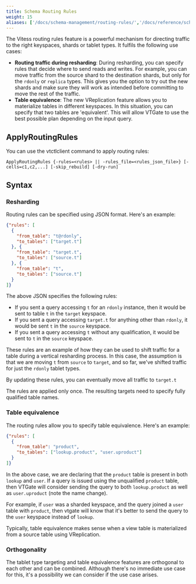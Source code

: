 ```yaml
---
title: Schema Routing Rules
weight: 15
aliases: ['/docs/schema-management/routing-rules/','/docs/reference/schema-routing-rules/']
---
```


The Vitess routing rules feature is a powerful mechanism for directing traffic to the right keyspaces, shards or tablet types.
It fulfils the following use cases:

* **Routing traffic during resharding**: During resharding, you can specify rules that decide where to send reads and writes. For example,
  you can move traffic from the source shard to the destination shards, but only for the `rdonly` or `replica` types. This gives you
  the option to try out the new shards and make sure they will work as intended before committing to move the rest of the traffic.
* **Table equivalence**: The new VReplication feature allows you to materialize tables in different keyspaces. In this situation,
  you can specify that two tables are 'equivalent'. This will allow VTGate to use the best possible plan depending on the input
  query.

## ApplyRoutingRules

You can use the vtctlclient command to apply routing rules:

```
ApplyRoutingRules {-rules=<rules> || -rules_file=<rules_json_file>} [-cells=c1,c2,...] [-skip_rebuild] [-dry-run]
```

## Syntax

### Resharding 

Routing rules can be specified using JSON format. Here's an example:

``` json
{"rules": [
  {
    "from_table": "t@rdonly",
    "to_tables": ["target.t"]
  }, {
    "from_table": "target.t",
    "to_tables": ["source.t"]
  }, {
    "from_table": "t",
    "to_tables": ["source.t"]
  }
]}
```

The above JSON specifies the following rules:

* If you sent a query accessing `t` for an `rdonly` instance, then it would be sent to table `t` in the `target` keyspace.
* If you sent a query accessing `target.t` for anything other than `rdonly`, it would be sent `t` in the `source` keyspace.
* If you sent a query accessing `t` without any qualification, it would be sent to `t` in the `source` keyspace.

These rules are an example of how they can be used to shift traffic for a table during a vertical resharding process.
In this case, the assumption is that we are moving `t` from `source` to `target`, and so far, we've shifted traffic
for just the `rdonly` tablet types.

By updating these rules, you can eventually move all traffic to `target.t`

The rules are applied only once. The resulting targets need to specify fully qualified table names.

### Table equivalence

The routing rules allow you to specify table equivalence. Here's an example:

``` json
{"rules": [
  {
    "from_table": "product",
    "to_tables": ["lookup.product", "user.uproduct"]
  }
]}
```

In the above case, we are declaring that the `product` table is present in both `lookup` and `user`. If a query is issued
using the unqualified `product` table, then VTGate will consider sending the query to both `lookup.product` as well
as `user.uproduct` (note the name change).

For example, if `user` was a sharded keyspace, and the query joined a `user` table with `product`, then vtgate will
know that it's better to send the query to the `user` keyspace instead of `lookup`.

Typically, table equivalence makes sense when a view table is materialized from a source table using VReplication.

### Orthogonality

The tablet type targeting and table equivalence features are orthogonal to each other and can be combined. Although
there's no immediate use case for this, it's a possibility we can consider if the use case arises.
